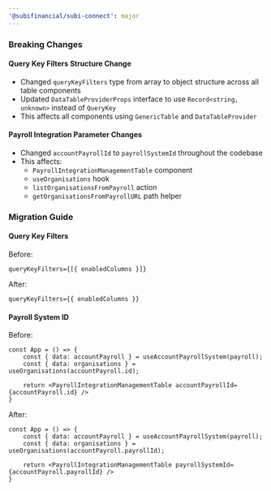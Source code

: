 ```yaml
---
'@subifinancial/subi-connect': major
---
```


### Breaking Changes

#### Query Key Filters Structure Change
- Changed `queryKeyFilters` type from array to object structure across all table components
- Updated `DataTableProviderProps` interface to use `Record<string, unknown>` instead of `QueryKey`
- This affects all components using `GenericTable` and `DataTableProvider`

#### Payroll Integration Parameter Changes
- Changed `accountPayrollId` to `payrollSystemId` throughout the codebase
- This affects:
  - `PayrollIntegrationManagementTable` component
  - `useOrganisations` hook
  - `listOrganisationsFromPayroll` action
  - `getOrganisationsFromPayrollURL` path helper

### Migration Guide

#### Query Key Filters
Before:
```tsx
queryKeyFilters={[{ enabledColumns }]}
```

After:
```tsx
queryKeyFilters={{ enabledColumns }}
```

#### Payroll System ID
Before:
```tsx
const App = () => {
    const { data: accountPayroll } = useAccountPayrollSystem(payroll);
    const { data: organisations } = useOrganisations(accountPayroll.id);

    return <PayrollIntegrationManagementTable accountPayrollId={accountPayroll.id} />
}
```

After:
```tsx
const App = () => {
    const { data: accountPayroll } = useAccountPayrollSystem(payroll);
    const { data: organisations } = useOrganisations(accountPayroll.payrollId);
    
    return <PayrollIntegrationManagementTable payrollSystemId={accountPayroll.payrollId} />
}
```


